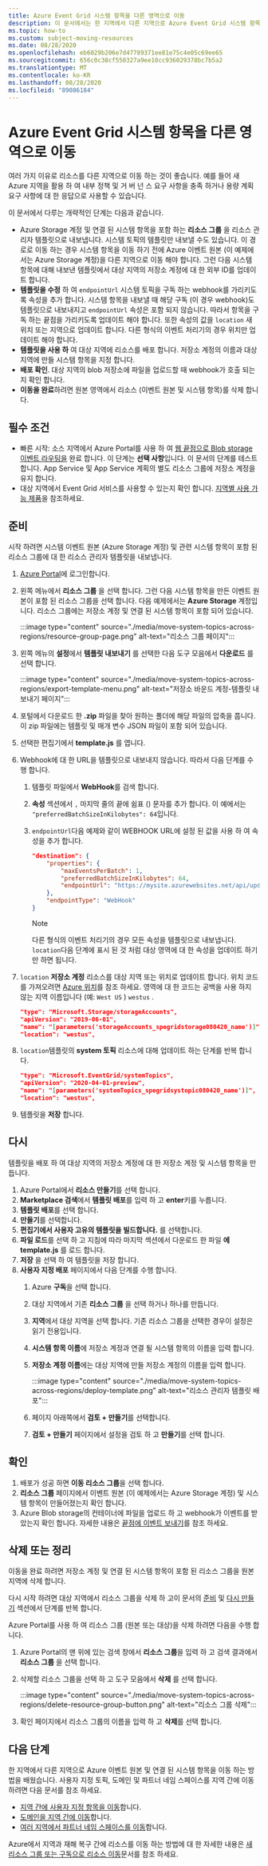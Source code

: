 ```yaml
---
title: Azure Event Grid 시스템 항목을 다른 영역으로 이동
description: 이 문서에서는 한 지역에서 다른 지역으로 Azure Event Grid 시스템 항목을 이동 하는 방법을 보여 줍니다.
ms.topic: how-to
ms.custom: subject-moving-resources
ms.date: 08/28/2020
ms.openlocfilehash: eb6029b206e7d47789371ee81e75c4e05c69ee65
ms.sourcegitcommit: 656c0c38cf550327a9ee10cc936029378bc7b5a2
ms.translationtype: MT
ms.contentlocale: ko-KR
ms.lasthandoff: 08/28/2020
ms.locfileid: "89086184"
---
```

# <a name="move-azure-event-grid-system-topics-to-another-region"></a>Azure Event Grid 시스템 항목을 다른 영역으로 이동
여러 가지 이유로 리소스를 다른 지역으로 이동 하는 것이 좋습니다. 예를 들어 새 Azure 지역을 활용 하 여 내부 정책 및 거 버 넌 스 요구 사항을 충족 하거나 용량 계획 요구 사항에 대 한 응답으로 사용할 수 있습니다. 

이 문서에서 다루는 개략적인 단계는 다음과 같습니다. 

- Azure Storage 계정 및 연결 된 시스템 항목을 포함 하는 **리소스 그룹** 을 리소스 관리자 템플릿으로 내보냅니다. 시스템 토픽의 템플릿만 내보낼 수도 있습니다. 이 경로로 이동 하는 경우 시스템 항목을 이동 하기 전에 Azure 이벤트 원본 (이 예제에서는 Azure Storage 계정)을 다른 지역으로 이동 해야 합니다. 그런 다음 시스템 항목에 대해 내보낸 템플릿에서 대상 지역의 저장소 계정에 대 한 외부 ID를 업데이트 합니다. 
- **템플릿을 수정** 하 여 `endpointUrl` 시스템 토픽을 구독 하는 webhook를 가리키도록 속성을 추가 합니다. 시스템 항목을 내보낼 때 해당 구독 (이 경우 webhook)도 템플릿으로 내보내지고 `endpointUrl` 속성은 포함 되지 않습니다. 따라서 항목을 구독 하는 끝점을 가리키도록 업데이트 해야 합니다. 또한 속성의 값을 `location` 새 위치 또는 지역으로 업데이트 합니다. 다른 형식의 이벤트 처리기의 경우 위치만 업데이트 해야 합니다. 
- **템플릿을 사용 하** 여 대상 지역에 리소스를 배포 합니다. 저장소 계정의 이름과 대상 지역에 만들 시스템 항목을 지정 합니다. 
- **배포 확인**. 대상 지역의 blob 저장소에 파일을 업로드할 때 webhook가 호출 되는지 확인 합니다. 
- **이동을 완료**하려면 원본 영역에서 리소스 (이벤트 원본 및 시스템 항목)를 삭제 합니다. 

## <a name="prerequisites"></a>필수 조건
- 빠른 시작: 소스 지역에서 Azure Portal를 사용 하 여 [웹 끝점으로 Blob storage 이벤트 라우팅을](blob-event-quickstart-portal.md) 완료 합니다. 이 단계는 **선택 사항**입니다. 이 문서의 단계를 테스트 합니다. App Service 및 App Service 계획의 별도 리소스 그룹에 저장소 계정을 유지 합니다. 
- 대상 지역에서 Event Grid 서비스를 사용할 수 있는지 확인 합니다. [지역별 사용 가능 제품](https://azure.microsoft.com/global-infrastructure/services/?products=event-grid&regions=all)을 참조하세요.

## <a name="prepare"></a>준비
시작 하려면 시스템 이벤트 원본 (Azure Storage 계정) 및 관련 시스템 항목이 포함 된 리소스 그룹에 대 한 리소스 관리자 템플릿을 내보냅니다. 

1. [Azure Portal](https://portal.azure.com)에 로그인합니다.
1. 왼쪽 메뉴에서 **리소스 그룹** 을 선택 합니다. 그런 다음 시스템 항목을 만든 이벤트 원본이 포함 된 리소스 그룹을 선택 합니다. 다음 예제에서는 **Azure Storage** 계정입니다. 리소스 그룹에는 저장소 계정 및 연결 된 시스템 항목이 포함 되어 있습니다. 

    :::image type="content" source="./media/move-system-topics-across-regions/resource-group-page.png" alt-text="리소스 그룹 페이지":::        
3. 왼쪽 메뉴의 **설정**에서 **템플릿 내보내기** 를 선택한 다음 도구 모음에서 **다운로드** 를 선택 합니다. 

    :::image type="content" source="./media/move-system-topics-across-regions/export-template-menu.png" alt-text="저장소 바운드 계정-템플릿 내보내기 페이지":::        
5. 포털에서 다운로드 한 **.zip** 파일을 찾아 원하는 폴더에 해당 파일의 압축을 풉니다. 이 zip 파일에는 템플릿 및 매개 변수 JSON 파일이 포함 되어 있습니다. 
1. 선택한 편집기에서 **template.js** 를 엽니다. 
1. Webhook에 대 한 URL을 템플릿으로 내보내지 않습니다. 따라서 다음 단계를 수행 합니다.
    1. 템플릿 파일에서 **WebHook**를 검색 합니다. 
    1. **속성** 섹션에서 `,` 마지막 줄의 끝에 쉼표 () 문자를 추가 합니다. 이 예에서는 `"preferredBatchSizeInKilobytes": 64`입니다. 
    1. `endpointUrl`다음 예제와 같이 WEBHOOK URL에 설정 된 값을 사용 하 여 속성을 추가 합니다. 

        ```json
        "destination": {
            "properties": {
                "maxEventsPerBatch": 1,
                "preferredBatchSizeInKilobytes": 64,
                "endpointUrl": "https://mysite.azurewebsites.net/api/updates"
            },
            "endpointType": "WebHook"
        }
        ```

        > [!NOTE]
        > 다른 형식의 이벤트 처리기의 경우 모든 속성을 템플릿으로 내보냅니다. `location`다음 단계에 표시 된 것 처럼 대상 영역에 대 한 속성을 업데이트 하기만 하면 됩니다. 
7. `location` **저장소 계정** 리소스를 대상 지역 또는 위치로 업데이트 합니다. 위치 코드를 가져오려면 [Azure 위치](https://azure.microsoft.com/global-infrastructure/locations/)를 참조 하세요. 영역에 대 한 코드는 공백을 사용 하지 않는 지역 이름입니다 (예: `West US` ) `westus` .

    ```json
    "type": "Microsoft.Storage/storageAccounts",
    "apiVersion": "2019-06-01",
    "name": "[parameters('storageAccounts_spegridstorage080420_name')]",
    "location": "westus",
    ```
8. `location`템플릿의 **system 토픽** 리소스에 대해 업데이트 하는 단계를 반복 합니다. 

    ```json
    "type": "Microsoft.EventGrid/systemTopics",
    "apiVersion": "2020-04-01-preview",
    "name": "[parameters('systemTopics_spegridsystopic080420_name')]",
    "location": "westus",
    ```
1. 템플릿을 **저장** 합니다. 

## <a name="recreate"></a>다시 
템플릿을 배포 하 여 대상 지역의 저장소 계정에 대 한 저장소 계정 및 시스템 항목을 만듭니다. 

1. Azure Portal에서 **리소스 만들기**를 선택 합니다.
2. **Marketplace 검색**에서 **템플릿 배포**를 입력 하 고 **enter**키를 누릅니다.
3. **템플릿 배포**를 선택 합니다.
4. **만들기**를 선택합니다.
5. **편집기에서 사용자 고유의 템플릿을 빌드합니다.** 를 선택합니다.
6. **파일 로드**를 선택 하 고 지침에 따라 마지막 섹션에서 다운로드 한 파일 **에template.js** 를 로드 합니다.
7. **저장** 을 선택 하 여 템플릿을 저장 합니다. 
8. **사용자 지정 배포** 페이지에서 다음 단계를 수행 합니다. 
    1. Azure **구독**을 선택 합니다. 
    1. 대상 지역에서 기존 **리소스 그룹** 을 선택 하거나 하나를 만듭니다. 
    1. **지역**에서 대상 지역을 선택 합니다. 기존 리소스 그룹을 선택한 경우이 설정은 읽기 전용입니다.
    1. **시스템 항목 이름**에 저장소 계정과 연결 될 시스템 항목의 이름을 입력 합니다.  
    1. **저장소 계정 이름**에는 대상 지역에 만들 저장소 계정의 이름을 입력 합니다. 

        :::image type="content" source="./media/move-system-topics-across-regions/deploy-template.png" alt-text="리소스 관리자 템플릿 배포":::
    5. 페이지 아래쪽에서 **검토 + 만들기**를 선택합니다. 
    1. **검토 + 만들기** 페이지에서 설정을 검토 하 고 **만들기**를 선택 합니다. 

## <a name="verify"></a>확인
1. 배포가 성공 하면 **이동 리소스 그룹**을 선택 합니다. 
1. **리소스 그룹** 페이지에서 이벤트 원본 (이 예제에서는 Azure Storage 계정) 및 시스템 항목이 만들어졌는지 확인 합니다. 
1. Azure Blob storage의 컨테이너에 파일을 업로드 하 고 webhook가 이벤트를 받았는지 확인 합니다. 자세한 내용은 [끝점에 이벤트 보내기](blob-event-quickstart-portal.md#send-an-event-to-your-endpoint)를 참조 하세요.

## <a name="discard-or-clean-up"></a>삭제 또는 정리
이동을 완료 하려면 저장소 계정 및 연결 된 시스템 항목이 포함 된 리소스 그룹을 원본 지역에 삭제 합니다.  

다시 시작 하려면 대상 지역에서 리소스 그룹을 삭제 하 고이 문서의 [준비](#prepare) 및 [다시 만들기](#recreate) 섹션에서 단계를 반복 합니다.

Azure Portal를 사용 하 여 리소스 그룹 (원본 또는 대상)을 삭제 하려면 다음을 수행 합니다.

1. Azure Portal의 맨 위에 있는 검색 창에서 **리소스 그룹**을 입력 하 고 검색 결과에서 **리소스 그룹** 을 선택 합니다. 
2. 삭제할 리소스 그룹을 선택 하 고 도구 모음에서 **삭제** 를 선택 합니다. 

    :::image type="content" source="./media/move-system-topics-across-regions/delete-resource-group-button.png" alt-text="리소스 그룹 삭제":::
3. 확인 페이지에서 리소스 그룹의 이름을 입력 하 고 **삭제**를 선택 합니다.  

## <a name="next-steps"></a>다음 단계
한 지역에서 다른 지역으로 Azure 이벤트 원본 및 연결 된 시스템 항목을 이동 하는 방법을 배웠습니다. 사용자 지정 토픽, 도메인 및 파트너 네임 스페이스를 지역 간에 이동 하려면 다음 문서를 참조 하세요.

- [지역 간에 사용자 지정 항목을 이동](move-custom-topics-across-regions.md)합니다. 
- [도메인을 지역 간에 이동](move-domains-across-regions.md)합니다. 
- [여러 지역에서 파트너 네임 스페이스를 이동](move-partner-namespaces-across-regions.md)합니다. 

Azure에서 지역과 재해 복구 간에 리소스를 이동 하는 방법에 대 한 자세한 내용은 [새 리소스 그룹 또는 구독으로 리소스 이동](../azure-resource-manager/management/move-resource-group-and-subscription.md)문서를 참조 하세요.
